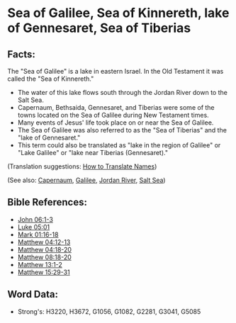 # Sea of Galilee, Sea of Kinnereth, lake of Gennesaret, Sea of Tiberias #

## Facts: ##

The "Sea of Galilee" is a lake in eastern Israel. In the Old Testament it was called the "Sea of Kinnereth."

* The water of this lake flows south through the Jordan River down to the Salt Sea.
* Capernaum, Bethsaida, Gennesaret, and Tiberias were some of the towns located on the Sea of Galilee during New Testament times.
* Many events of Jesus' life took place on or near the Sea of Galilee.
* The Sea of Galilee was also referred to as the "Sea of Tiberias" and the "lake of Gennesaret."
* This term could also be translated as "lake in the region of Galilee" or "Lake Galilee" or "lake near Tiberias (Gennesaret)."

(Translation suggestions: [How to Translate Names](rc://en/ta/man/translate/translate-names))

(See also: [Capernaum](../names/capernaum.md), [Galilee](../names/galilee.md), [Jordan River](../names/jordanriver.md), [Salt Sea](../names/saltsea.md))

## Bible References: ##

* [John 06:1-3](rc://en/tn/help/jhn/06/01)
* [Luke 05:01](rc://en/tn/help/luk/05/01)
* [Mark 01:16-18](rc://en/tn/help/mrk/01/16)
* [Matthew 04:12-13](rc://en/tn/help/mat/04/12)
* [Matthew 04:18-20](rc://en/tn/help/mat/04/18)
* [Matthew 08:18-20](rc://en/tn/help/mat/08/18)
* [Matthew 13:1-2](rc://en/tn/help/mat/13/01)
* [Matthew 15:29-31](rc://en/tn/help/mat/15/29)

## Word Data: ##

* Strong's: H3220, H3672, G1056, G1082, G2281, G3041, G5085
